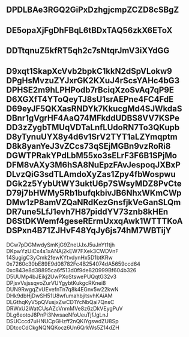 DPDLBAe3RGQ2GiPxDzhgjcmpZCZD8cSBgZ
-
DE5opaXjFgDhFBqL6tBDxTAQ56zkX6EToX
-
DDTtqnuZ5kfRT5qh2c7sNtqrJmV3iXYdGG
-
D9xqt1SkapXcVvb2bpkC1kkN2dSpVLokw9
DPgHsMvzuZYJxrGK2KXuJ4rScsYAHc4bG3
DPHSE2m9hLPHPodb7rBciqXzoSvAq7qP9E
D6XGXfT4YToQeyTJ8sU1srAEPne4FC4FdE
D69eyJF5QKXasRNDYk7KkucgMd4SJWkdaS
DBnr1gVgrHF4AaQ74MFkddUDBS8VV7KSPe
DD3zZygbTMUqVDTaLnfLUdoRN7To3QKupb
D8yTynuUYX8y4d6v1SrV2TYT1aLZYmqptm
D8k8yanYeJ3vZCcs73qSEjMGBn9vzRoRi8
DGWTPRakYPdLbM55xo3sELrF3F6B1SPjMo
DFM8vAXy3M6hSA8NuEpzFAvJespoqJXBxP
DLvzQiG3sdTLAmdoXyZas1Zpy4fbWospwu
DGk2z5YybUtWY3uktU6p7SWsyMDZ8PvCte
D79j7bHWMy5Rb1bufqkbivJB6NhxWKmCWp
DMw1zP8amVZQaNRdKezGnsfjkVeGanSLQm
DR7une5LfJ1evh7H87piddYV73znb8kHEn
D6StDKWemf4geseRErmUxxqAwk1WTTTKoA
DSPxn4B71ZJHvF48YqJy6js74hM7WBTijY
-
DCw7pDGMwdySmKjG9ZneUJxJ5uJnYt1tjh
DKpwYzUiCx4s1xANAj2kEW7FXek3CWDVnF
14SugigC3yCmk2fewKYtvdynHx5D1btKRw
0x7260c30bE89E9d08782Fc4B254074dA5659ccd64
0xc843e8d38895ca6f513d0f9de820999Bf604b326
D5UUMp4bJEikj2UwPXoStswePUQqtG32v3
DPjsvVsjssqvoZurVUYgybtKukgcRKnei8
DUN9RwgqZvUEvefnTn7q8k4EGnv5w22kwN
DHk9dbHjDwSH51U8wfumahbjitsvhKAiAM
DLGthqKyV5pQVusjxZwCD1YcNbQai7QnsC
DRWxU2WatCUsAZcVnmMVe8z6zDkVEygPuV
DLg6eotoJ8PnPi3NwsaeNfoUeuTjfJgLnJ
DSUCccd7uHNUCpGHzff2nQKiYgswdZU8Sp
DDtccCdCkgNQNQKocz6Un6QrkWs5Z14dZH
